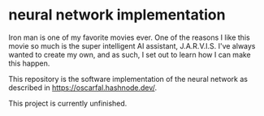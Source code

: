 # neural network implementation

Iron man is one of my favorite movies ever. One of the reasons I like this movie so much is the super intelligent AI assistant, J.A.R.V.I.S. I've always wanted to create my own, and as such, I set out to learn how I can make this happen.

This repository is the software implementation of the neural network as described in https://oscarfal.hashnode.dev/.

This project is currently unfinished.